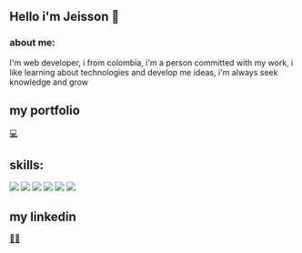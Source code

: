 ## Hello i'm Jeisson :wave:

### about me:

I'm web developer, i from colombia, i'm a person committed with my work, i like learning about technologies and develop me ideas, i'm always seek knowledge and grow

## my portfolio
<a href="https://jeisson300.github.io/portfolio/" >💻</a>

## skills: 

<img src="https://img.shields.io/badge/Microsoft%20SQL%20Server-CC2927?style=for-the-badge&logo=microsoft%20sql%20server&logoColor=white" />
<img src="https://img.shields.io/badge/C%23-239120?style=for-the-badge&logo=c-sharp&logoColor=white" />
<img src="https://img.shields.io/badge/JavaScript-323330?style=for-the-badge&logo=javascript&logoColor=F7DF1E" />
<img src="https://img.shields.io/badge/TypeScript-007ACC?style=for-the-badge&logo=typescript&logoColor=white" />
<img src="https://img.shields.io/badge/HTML5-E34F26?style=for-the-badge&logo=html5&logoColor=white" />
<img src="https://img.shields.io/badge/CSS3-1572B6?style=for-the-badge&logo=css3&logoColor=white" />

## my linkedin
<a href="www.linkedin.com/in/jose-jeisson-ceballos-leal-877026171" >👨‍💻 </a>
